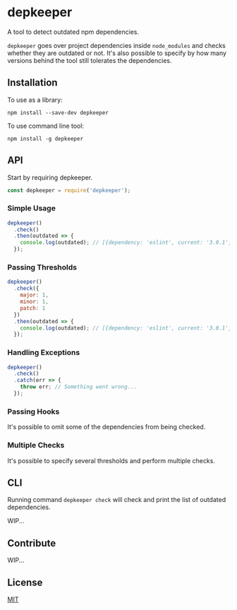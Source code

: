 # depkeeper
A tool to detect outdated npm dependencies.

`depkeeper` goes over project dependencies inside `node_modules` and checks whether they are outdated or not. It's also possible to specify by how many versions behind the tool still tolerates the dependencies.

## Installation
To use as a library:
```
npm install --save-dev depkeeper
```
To use command line tool:
```
npm install -g depkeeper
```

## API
Start by requiring depkeeper.
```js
const depkeeper = require('depkeeper');
```

### Simple Usage
```js
depkeeper()
  .check()
  .then(outdated => {
    console.log(outdated); // [{dependency: 'eslint', current: '3.0.1', latest: 4.7.0'}]
  });
```

### Passing Thresholds
```js
depkeeper()
  .check({
    major: 1,
    minor: 1,
    patch: 1
  })
  .then(outdated => {
    console.log(outdated); // [{dependency: 'eslint', current: '3.0.1', minimal: '4.1.2' latest: 4.7.0'}]
  });
```

### Handling Exceptions
```js
depkeeper()
  .check()
  .catch(err => {
    throw err; // Something went wrong...
  });
```

### Passing Hooks
It's possible to omit some of the dependencies from being checked.

### Multiple Checks
It's possible to specify several thresholds and perform multiple checks.

## CLI
Running command `depkeeper check` will check and print the list of outdated dependencies.

WIP...

## Contribute
WIP...

## License
[MIT](LICENSE)

